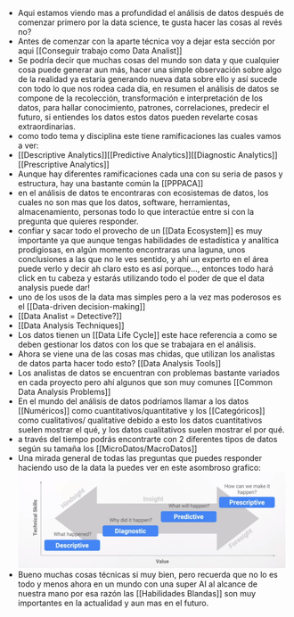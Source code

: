 - Aqui estamos viendo mas a profundidad el análisis de datos después de comenzar primero por la data science, te gusta hacer las cosas al revés no?
- Antes de comenzar con la aparte técnica voy a dejar esta sección por aqui [[Conseguir trabajo como Data Analist]]
- Se podría decir que muchas cosas del mundo son data y que cualquier cosa puede generar aun más, hacer una simple observación sobre algo de la realidad ya estaría generando nueva data sobre ello y así sucede con todo lo que nos rodea cada día, en resumen el análisis de datos se compone de la recolección, transformación e interpretación de los datos, para hallar conocimiento, patrones, correlaciones, predecir el futuro, si entiendes los datos estos datos pueden revelarte cosas extraordinarias.
- como todo tema y disciplina este tiene ramificaciones las cuales vamos a ver:
- [[Descriptive Analytics]][[Predictive Analytics]][[Diagnostic Analytics]][[Prescriptive Analytics]]
- Aunque hay diferentes ramificaciones cada una con su seria de pasos y estructura, hay una bastante común la [[PPPACA]]
- en el análisis de datos te encontraras con ecosistemas de datos, los cuales no son mas que los datos, software, herramientas, almacenamiento, personas todo lo que interactúe entre si con la pregunta que quieres responder.
- confiar y sacar todo el provecho de un [[Data Ecosystem]] es muy importante ya que aunque tengas habilidades de estadística y analítica prodigiosas, en algún momento encontraras una laguna, unos conclusiones a las que no le ves sentido, y ahí un experto en el área puede verlo y decir ah claro esto es así porque..., entonces todo hará click en tu cabeza y estarás utilizando todo el poder de que el data analysis puede dar!
- uno de los usos de la data mas simples pero a la vez mas poderosos es el [[Data-driven decision-making]]
- [[Data Analist = Detective?]]
- [[Data Analysis Techniques]]
- Los datos tienen un [[Data Life Cycle]] este hace referencia a como se deben gestionar los datos con los que se trabajara en el análisis.
- Ahora se viene una de las cosas mas chidas, que utilizan los analistas de datos parta hacer todo esto? [[Data Analysis Tools]]
- Los analistas de datos se encuentran con problemas bastante variados en cada proyecto pero ahí algunos que son muy comunes [[Common Data Analysis Problems]]
- En el mundo del análisis de datos podríamos llamar a los datos [[Numéricos]] como cuantitativos/quantitative y los [[Categóricos]] como cualitativos/ qualitative debido a esto los datos cuantitativos suelen mostrar el qué, y los datos cualitativos suelen mostrar el por qué.
- a través del tiempo podrás encontrarte con 2 diferentes tipos de datos según su tamaña los [[MicroDatos/MacroDatos]]
- Una mirada general de todas las preguntas que puedes responder haciendo uso de la data la puedes ver en este asombroso grafico:
  ![image.png](../assets/image_1687978998656_0.png)
- Bueno muchas cosas técnicas si muy bien, pero recuerda que no lo es todo y menos ahora en un mundo con una super AI al alcance de nuestra mano por esa razón las [[Habilidades Blandas]] son muy importantes en la actualidad y aun mas en el futuro.